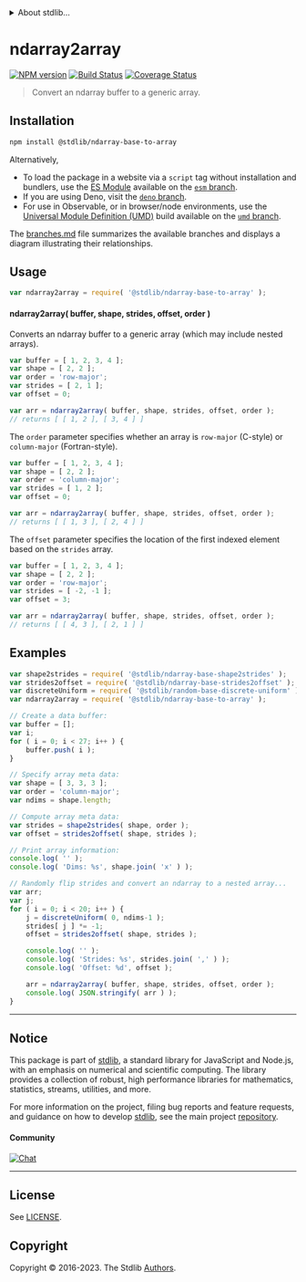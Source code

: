 <!--

@license Apache-2.0

Copyright (c) 2018 The Stdlib Authors.

Licensed under the Apache License, Version 2.0 (the "License");
you may not use this file except in compliance with the License.
You may obtain a copy of the License at

   http://www.apache.org/licenses/LICENSE-2.0

Unless required by applicable law or agreed to in writing, software
distributed under the License is distributed on an "AS IS" BASIS,
WITHOUT WARRANTIES OR CONDITIONS OF ANY KIND, either express or implied.
See the License for the specific language governing permissions and
limitations under the License.

-->


<details>
  <summary>
    About stdlib...
  </summary>
  <p>We believe in a future in which the web is a preferred environment for numerical computation. To help realize this future, we've built stdlib. stdlib is a standard library, with an emphasis on numerical and scientific computation, written in JavaScript (and C) for execution in browsers and in Node.js.</p>
  <p>The library is fully decomposable, being architected in such a way that you can swap out and mix and match APIs and functionality to cater to your exact preferences and use cases.</p>
  <p>When you use stdlib, you can be absolutely certain that you are using the most thorough, rigorous, well-written, studied, documented, tested, measured, and high-quality code out there.</p>
  <p>To join us in bringing numerical computing to the web, get started by checking us out on <a href="https://github.com/stdlib-js/stdlib">GitHub</a>, and please consider <a href="https://opencollective.com/stdlib">financially supporting stdlib</a>. We greatly appreciate your continued support!</p>
</details>

# ndarray2array

[![NPM version][npm-image]][npm-url] [![Build Status][test-image]][test-url] [![Coverage Status][coverage-image]][coverage-url] <!-- [![dependencies][dependencies-image]][dependencies-url] -->

> Convert an ndarray buffer to a generic array.

<!-- Section to include introductory text. Make sure to keep an empty line after the intro `section` element and another before the `/section` close. -->

<section class="intro">

</section>

<!-- /.intro -->

<!-- Package usage documentation. -->

<section class="installation">

## Installation

```bash
npm install @stdlib/ndarray-base-to-array
```

Alternatively,

-   To load the package in a website via a `script` tag without installation and bundlers, use the [ES Module][es-module] available on the [`esm` branch][esm-url].
-   If you are using Deno, visit the [`deno` branch][deno-url].
-   For use in Observable, or in browser/node environments, use the [Universal Module Definition (UMD)][umd] build available on the [`umd` branch][umd-url].

The [branches.md][branches-url] file summarizes the available branches and displays a diagram illustrating their relationships.

</section>

<section class="usage">

## Usage

```javascript
var ndarray2array = require( '@stdlib/ndarray-base-to-array' );
```

#### ndarray2array( buffer, shape, strides, offset, order )

Converts an ndarray buffer to a generic array (which may include nested arrays).

```javascript
var buffer = [ 1, 2, 3, 4 ];
var shape = [ 2, 2 ];
var order = 'row-major';
var strides = [ 2, 1 ];
var offset = 0;

var arr = ndarray2array( buffer, shape, strides, offset, order );
// returns [ [ 1, 2 ], [ 3, 4 ] ]
```

The `order` parameter specifies whether an array is `row-major` (C-style) or `column-major` (Fortran-style).

```javascript
var buffer = [ 1, 2, 3, 4 ];
var shape = [ 2, 2 ];
var order = 'column-major';
var strides = [ 1, 2 ];
var offset = 0;

var arr = ndarray2array( buffer, shape, strides, offset, order );
// returns [ [ 1, 3 ], [ 2, 4 ] ]
```

The `offset` parameter specifies the location of the first indexed element based on the `strides` array.

```javascript
var buffer = [ 1, 2, 3, 4 ];
var shape = [ 2, 2 ];
var order = 'row-major';
var strides = [ -2, -1 ];
var offset = 3;

var arr = ndarray2array( buffer, shape, strides, offset, order );
// returns [ [ 4, 3 ], [ 2, 1 ] ]
```

</section>

<!-- /.usage -->

<!-- Package usage notes. Make sure to keep an empty line after the `section` element and another before the `/section` close. -->

<section class="notes">

</section>

<!-- /.notes -->

<!-- Package usage examples. -->

<section class="examples">

## Examples

<!-- eslint no-undef: "error" -->

```javascript
var shape2strides = require( '@stdlib/ndarray-base-shape2strides' );
var strides2offset = require( '@stdlib/ndarray-base-strides2offset' );
var discreteUniform = require( '@stdlib/random-base-discrete-uniform' );
var ndarray2array = require( '@stdlib/ndarray-base-to-array' );

// Create a data buffer:
var buffer = [];
var i;
for ( i = 0; i < 27; i++ ) {
    buffer.push( i );
}

// Specify array meta data:
var shape = [ 3, 3, 3 ];
var order = 'column-major';
var ndims = shape.length;

// Compute array meta data:
var strides = shape2strides( shape, order );
var offset = strides2offset( shape, strides );

// Print array information:
console.log( '' );
console.log( 'Dims: %s', shape.join( 'x' ) );

// Randomly flip strides and convert an ndarray to a nested array...
var arr;
var j;
for ( i = 0; i < 20; i++ ) {
    j = discreteUniform( 0, ndims-1 );
    strides[ j ] *= -1;
    offset = strides2offset( shape, strides );

    console.log( '' );
    console.log( 'Strides: %s', strides.join( ',' ) );
    console.log( 'Offset: %d', offset );

    arr = ndarray2array( buffer, shape, strides, offset, order );
    console.log( JSON.stringify( arr ) );
}
```

</section>

<!-- /.examples -->

<!-- Section to include cited references. If references are included, add a horizontal rule *before* the section. Make sure to keep an empty line after the `section` element and another before the `/section` close. -->

<section class="references">

</section>

<!-- /.references -->

<!-- Section for related `stdlib` packages. Do not manually edit this section, as it is automatically populated. -->

<section class="related">

</section>

<!-- /.related -->

<!-- Section for all links. Make sure to keep an empty line after the `section` element and another before the `/section` close. -->


<section class="main-repo" >

* * *

## Notice

This package is part of [stdlib][stdlib], a standard library for JavaScript and Node.js, with an emphasis on numerical and scientific computing. The library provides a collection of robust, high performance libraries for mathematics, statistics, streams, utilities, and more.

For more information on the project, filing bug reports and feature requests, and guidance on how to develop [stdlib][stdlib], see the main project [repository][stdlib].

#### Community

[![Chat][chat-image]][chat-url]

---

## License

See [LICENSE][stdlib-license].


## Copyright

Copyright &copy; 2016-2023. The Stdlib [Authors][stdlib-authors].

</section>

<!-- /.stdlib -->

<!-- Section for all links. Make sure to keep an empty line after the `section` element and another before the `/section` close. -->

<section class="links">

[npm-image]: http://img.shields.io/npm/v/@stdlib/ndarray-base-to-array.svg
[npm-url]: https://npmjs.org/package/@stdlib/ndarray-base-to-array

[test-image]: https://github.com/stdlib-js/ndarray-base-to-array/actions/workflows/test.yml/badge.svg?branch=v0.1.0
[test-url]: https://github.com/stdlib-js/ndarray-base-to-array/actions/workflows/test.yml?query=branch:v0.1.0

[coverage-image]: https://img.shields.io/codecov/c/github/stdlib-js/ndarray-base-to-array/main.svg
[coverage-url]: https://codecov.io/github/stdlib-js/ndarray-base-to-array?branch=main

<!--

[dependencies-image]: https://img.shields.io/david/stdlib-js/ndarray-base-to-array.svg
[dependencies-url]: https://david-dm.org/stdlib-js/ndarray-base-to-array/main

-->

[chat-image]: https://img.shields.io/gitter/room/stdlib-js/stdlib.svg
[chat-url]: https://app.gitter.im/#/room/#stdlib-js_stdlib:gitter.im

[stdlib]: https://github.com/stdlib-js/stdlib

[stdlib-authors]: https://github.com/stdlib-js/stdlib/graphs/contributors

[umd]: https://github.com/umdjs/umd
[es-module]: https://developer.mozilla.org/en-US/docs/Web/JavaScript/Guide/Modules

[deno-url]: https://github.com/stdlib-js/ndarray-base-to-array/tree/deno
[umd-url]: https://github.com/stdlib-js/ndarray-base-to-array/tree/umd
[esm-url]: https://github.com/stdlib-js/ndarray-base-to-array/tree/esm
[branches-url]: https://github.com/stdlib-js/ndarray-base-to-array/blob/main/branches.md

[stdlib-license]: https://raw.githubusercontent.com/stdlib-js/ndarray-base-to-array/main/LICENSE

</section>

<!-- /.links -->
